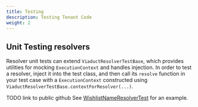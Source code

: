 ```yaml
---
title: Testing
description: Testing Tenant Code
weight: 2
---
```


## Unit Testing resolvers

Resolver unit tests can extend `ViaductResolverTestBase`, which provides utilities for mocking `ExecutionContext` and handles injection. In order to test a resolver, inject it into the test class, and then call its `resolve` function in your test case with a `ExecutionContext` constructed using `ViaductResolverTestBase.contextForResolver(...)`.

TODO link to public github
See [WishlistNameResolverTest](https://git.musta.ch/airbnb/treehouse/blob/master/projects/viaduct/modules/data/wishlist/src/test/kotlin/com/airbnb/viaduct/data/wishlist/resolvers/WishlistNameResolverTest.kt) for an example.
